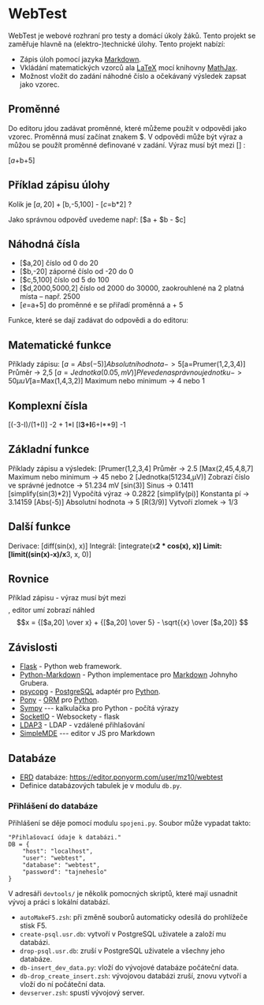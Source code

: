 ﻿WebTest
=========

WebTest je webové rozhraní pro testy a domácí úkoly žáků. Tento projekt se
zaměřuje hlavně na (elektro-)technické úlohy. Tento projekt nabízí:

* Zápis úloh pomocí jazyka [Markdown](https://cs.wikipedia.org/wiki/Markdown).
* Vkládání matematických vzorců 
  ala [LaTeX](https://cs.wikipedia.org/wiki/LaTeX)
  mocí knihovny [MathJax](https://cs.wikipedia.org/wiki/MathJax).
* Možnost vložit do zadání náhodné číslo a očekávaný výsledek
  zapsat jako vzorec. 


Proměnné
--------
Do editoru jdou zadávat proměnné, které můžeme použít v odpovědi jako vzorec. Proměnná musí začínat znakem $.
V odpovědi může být výraz a můžou se použít proměnné definované v zadání. Výraz musí být mezi [] :

[$a+$b+5]

Příklad zápisu úlohy
--------------------
Kolik je [$a,20] + [$b,-5,100] - [$c=$b*2] ?

Jako správnou odpověď uvedeme např:
[$a + $b - $c]

Náhodná čísla
---------------
* [$a,20] 			číslo od 0 do 20
* [$b,-20]			záporné číslo od -20 do 0
* [$c,5,100]		číslo od 5 do 100
* [$d,2000,5000,2]		číslo od 2000 do 30000, zaokrouhlené na 2  platná místa – např. 2500
* [$e=$a+5] 		do proměnné e se přiřadí proměnná a + 5

Funkce, které se dají zadávat do odpovědi a do editoru:

Matematické funkce
---------------
Příklady zápisu:
[$a=Abs(-5)]		Absolutní hodnota -> 5
[$a=Prumer(1,2,3,4)]	Průměr -> 2,5
[$a=Jednotka(0.05,mV)]	Převede na správnou jednotku -> 50 µuV
[$a=Max(1,4,3,2)]		Maximum nebo minimum -> 4 nebo 1

Komplexní čísla
---------------
[(-3-I)/(1+I)]		-2 + 1*I
[I**3+I**6+I**9]		-1

Základní funkce
---------------
Příklady zápisu a výsledek:
[Prumer(1,2,3,4]        		Průměr -> 2.5
[Max(2,45,4,8,7]        		Maximum nebo minimum -> 45 nebo 2
[Jednotka(51234,µV)]            	Zobrazí číslo ve správné jednotce -> 51.234 mV
[sin(3)]           		Sinus -> 0.1411
[simplify(sin(3)*2)]        	Vypočítá výraz -> 0.2822
[simplify(pi)]            		Konstanta pí    -> 3.14159
[Abs(-5)]            		Absolutní hodnota -> 5
[R(3/9)]            		Vytvoří zlomek -> 1/3

Další funkce
---------------
Derivace:			[diff(sin(x), x)]
Integrál:			[integrate(x**2 * cos(x), x)]
Limit:			[limit((sin(x)-x)/x**3, x, 0)]

Rovnice
--------
Příklad zápisu - výraz musí být mezi $$ $$, editor umí zobrazí náhled
$$x = {[$a,20]  \over x} +  {[$a,20]  \over 5} - \sqrt{{x}  \over [$a,20]} $$

Závislosti
-----------
* [Flask](http://flask.pocoo.org/) - Python web framework.
* [Python-Markdown](http://pythonhosted.org/Markdown/) - Python implementace pro
  [Markdown](http://daringfireball.net/projects/markdown/) Johnyho Grubera.
* [psycopg](http://initd.org/psycopg/) -
  [PostgreSQL](http://www.postgresql.org/) adaptér pro [Python](https://www.python.org/).
* [Pony](http://ponyorm.com/) -
  [ORM](http://cs.wikipedia.org/wiki/Objektově_relační_mapování) pro [Python](https://www.python.org/).
* [Sympy](http://www.sympy.org/cs/) --- kalkulačka pro Python - počítá výrazy
* [SocketIO](http://flask-socketio.readthedocs.io/en/latest/) - Websockety - flask
* [LDAP3](http://ldap3.readthedocs.io/) - LDAP - vzdálené přihlašování
* [SimpleMDE](https://simplemde.com/) --- editor v JS pro Markdown
    

Databáze
--------
* [ERD]() databáze: <https://editor.ponyorm.com/user/mz10/webtest>
* Definice databázových tabulek je v modulu `db.py`.

### Přihlášení do databáze

Přihlášení se děje pomocí modulu `spojeni.py`. Soubor může vypadat takto:

    "Přihlašovací údaje k databázi."
    DB = {
        "host": "localhost",
        "user": "webtest",
        "database": "webtest",
        "password": "tajneheslo"
    }

V adresáři `devtools/` je několik pomocných skriptů, které mají usnadnit vývoj
a práci s lokální databází.

* `autoMakeF5.zsh`: při změně souborů automaticky odesílá 
   do prohlížeče stisk F5.
* `create-psql.usr.db`: vytvoří v PostgreSQL uživatele a založí mu 
   databázi.
* `drop-psql.usr.db`: zruší v PostgreSQL uživatele a všechny jeho 
   databáze.
* `db-insert_dev_data.py`: vloží do vývojové databáze počáteční data.
* `db-drop_create_insert.zsh`: vývojovou databázi zruší, znovu vytvoří
   a vloží do ní počáteční data.
* `devserver.zsh`: spustí vývojový server.


